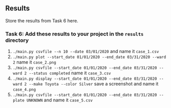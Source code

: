 ## Results

Store the results from Task 6 here.

### Task 6: Add these results to your project in the `results` directory

1. `./main.py csvfile --n 10 --date 03/01/2020` and name it `case_1.csv`
2. `./main.py plot --start_date 01/01/2020 --end_date 03/31/2020 --ward 2` name it `case_2.png`
3. `./main.py csvfile --start_date 01/01/2020 --end_date 03/31/2020 --ward 2 --status completed` name it `case_3.csv`
4. `./main.py display --start_date 01/01/2020 --end_date 03/31/2020 --ward 2 --make Toyota --color Silver` save a screenshot and name it `case_4.png`
5. `./main.py csvfile --start_date 01/01/2020 --end_date 03/31/2020 --plate UNKNOWN` and name it `case_5.csv`
